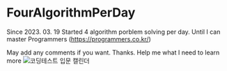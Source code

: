 # FourAlgorithmPerDay
Since 2023. 03. 19 Started 4 algorithm porblem solving per day. Until I can master Programmers (https://programmers.co.kr/)

May add any comments if you want. Thanks. 
Help me what I need to learn more
![코딩테스트 입문 캘린더](https://user-images.githubusercontent.com/74089191/232176917-ab14f0d8-3aa3-41fd-8cd7-0e4ee444c20c.png)
